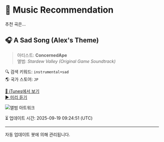 
# 🎵 Music Recommendation

추천 곡은...

## 🎧 A Sad Song (Alex's Theme)  
> 아티스트: **ConcernedApe**  
> 앨범: _Stardew Valley (Original Game Soundtrack)_  

🔍 검색 키워드: `instrumental+sad`  
🌎 국가 스토어: `JP`

[🔗 iTunes에서 보기](https://music.apple.com/jp/album/a-sad-song-alexs-theme/1158129204?i=1158134274&uo=4)  
[▶️ 미리 듣기](https://audio-ssl.itunes.apple.com/itunes-assets/AudioPreview125/v4/62/41/f7/6241f742-4aad-ccaa-d9cf-5d9cfa28c83b/mzaf_13416197779712323560.plus.aac.p.m4a)

![앨범 아트워크](https://is1-ssl.mzstatic.com/image/thumb/Music125/v4/2e/17/09/2e17091a-9594-7c7d-ab3b-29021e40ff3b/859718322498_cover.jpg/100x100bb.jpg)

⏳ 업데이트 시간: 2025-09-19 09:24:51 (UTC)

---
자동 업데이트 봇에 의해 관리됩니다.
